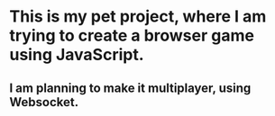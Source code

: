# This is my pet project, where I am trying to create a browser game using JavaScript.
## I am planning to make it multiplayer, using Websocket.